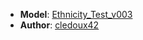 
- **Model**: [Ethnicity_Test_v003](https://huggingface.co/cledoux42/Ethnicity_Test_v003)
- **Author**: [cledoux42](https://huggingface.co/cledoux42)
